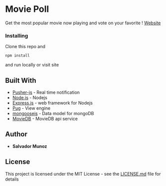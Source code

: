 # Movie Poll

Get the most popular movie now playing and vote on your favorite !
[Website](https://moviepasspoll.herokuapp.com/)


### Installing
Clone this repo and 

```
npm install
```
and run locally or visit site 
## Built With

* [Pusher-js](https://pusher.com/docs/javascript_quick_start) - Real time notification
* [Node.js](https://nodejs.org/en/docs/) - Nodejs
* [Express.js](https://nodejs.org/en/docs/) - web framework for Nodejs
* [Pug](https://pugjs.org/api/getting-started.html) - View engine 
* [mongoosejs](https://mongoosejs.com/) - Data model for mongoDB
* [MovieDB](https://developers.themoviedb.org/3) - MovieDB api service


## Author

* **Salvador Munoz** 


## License

This project is licensed under the MIT License - see the [LICENSE.md](LICENSE.md) file for details

